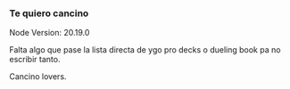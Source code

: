 ### Te quiero cancino

Node Version: 20.19.0

Falta algo que pase la lista directa de ygo pro decks o dueling book pa no escribir tanto.

Cancino lovers.
